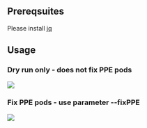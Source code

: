 ## Prereqsuites 
Please install [jq](https://stedolan.github.io/jq/)

## Usage

### Dry run only - does not fix PPE pods
<img src="../images/FixParameters.JPG" />

### Fix PPE pods - use parameter --fixPPE
<img src="../images/FixPPE.JPG" />
